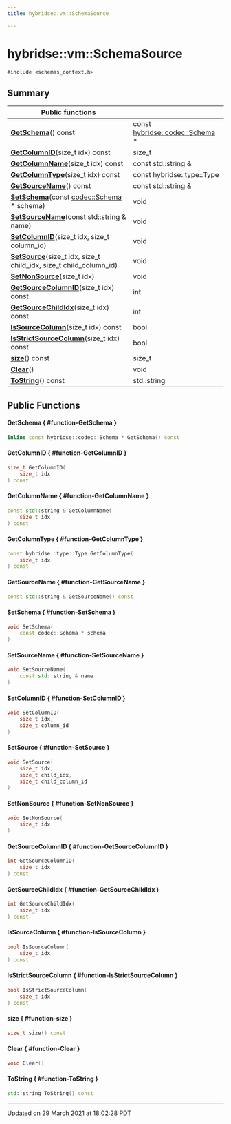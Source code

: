 ```yaml
---
title: hybridse::vm::SchemaSource

---
```

# hybridse::vm::SchemaSource



`#include <schemas_context.h>`

## Summary


|  Public functions|            |
| -------------- | -------------- |
|**[GetSchema](/hybridse/usage/api/c++/Classes/classhybridse_1_1vm_1_1_schema_source.md#function-getschema)**() const| const [hybridse::codec::Schema](/hybridse/usage/api/c++/Namespaces/namespacehybridse_1_1codec.md#typedef-schema) *  |
|**[GetColumnID](/hybridse/usage/api/c++/Classes/classhybridse_1_1vm_1_1_schema_source.md#function-getcolumnid)**(size_t idx) const| size_t  |
|**[GetColumnName](/hybridse/usage/api/c++/Classes/classhybridse_1_1vm_1_1_schema_source.md#function-getcolumnname)**(size_t idx) const| const std::string &  |
|**[GetColumnType](/hybridse/usage/api/c++/Classes/classhybridse_1_1vm_1_1_schema_source.md#function-getcolumntype)**(size_t idx) const| const hybridse::type::Type  |
|**[GetSourceName](/hybridse/usage/api/c++/Classes/classhybridse_1_1vm_1_1_schema_source.md#function-getsourcename)**() const| const std::string &  |
|**[SetSchema](/hybridse/usage/api/c++/Classes/classhybridse_1_1vm_1_1_schema_source.md#function-setschema)**(const [codec::Schema](/hybridse/usage/api/c++/Namespaces/namespacehybridse_1_1codec.md#typedef-schema) * schema)| void  |
|**[SetSourceName](/hybridse/usage/api/c++/Classes/classhybridse_1_1vm_1_1_schema_source.md#function-setsourcename)**(const std::string & name)| void  |
|**[SetColumnID](/hybridse/usage/api/c++/Classes/classhybridse_1_1vm_1_1_schema_source.md#function-setcolumnid)**(size_t idx, size_t column_id)| void  |
|**[SetSource](/hybridse/usage/api/c++/Classes/classhybridse_1_1vm_1_1_schema_source.md#function-setsource)**(size_t idx, size_t child_idx, size_t child_column_id)| void  |
|**[SetNonSource](/hybridse/usage/api/c++/Classes/classhybridse_1_1vm_1_1_schema_source.md#function-setnonsource)**(size_t idx)| void  |
|**[GetSourceColumnID](/hybridse/usage/api/c++/Classes/classhybridse_1_1vm_1_1_schema_source.md#function-getsourcecolumnid)**(size_t idx) const| int  |
|**[GetSourceChildIdx](/hybridse/usage/api/c++/Classes/classhybridse_1_1vm_1_1_schema_source.md#function-getsourcechildidx)**(size_t idx) const| int  |
|**[IsSourceColumn](/hybridse/usage/api/c++/Classes/classhybridse_1_1vm_1_1_schema_source.md#function-issourcecolumn)**(size_t idx) const| bool  |
|**[IsStrictSourceColumn](/hybridse/usage/api/c++/Classes/classhybridse_1_1vm_1_1_schema_source.md#function-isstrictsourcecolumn)**(size_t idx) const| bool  |
|**[size](/hybridse/usage/api/c++/Classes/classhybridse_1_1vm_1_1_schema_source.md#function-size)**() const| size_t  |
|**[Clear](/hybridse/usage/api/c++/Classes/classhybridse_1_1vm_1_1_schema_source.md#function-clear)**()| void  |
|**[ToString](/hybridse/usage/api/c++/Classes/classhybridse_1_1vm_1_1_schema_source.md#function-tostring)**() const| std::string  |

## Public Functions

#### GetSchema { #function-GetSchema }

```cpp
inline const hybridse::codec::Schema * GetSchema() const
```


#### GetColumnID { #function-GetColumnID }

```cpp
size_t GetColumnID(
    size_t idx
) const
```


#### GetColumnName { #function-GetColumnName }

```cpp
const std::string & GetColumnName(
    size_t idx
) const
```


#### GetColumnType { #function-GetColumnType }

```cpp
const hybridse::type::Type GetColumnType(
    size_t idx
) const
```


#### GetSourceName { #function-GetSourceName }

```cpp
const std::string & GetSourceName() const
```


#### SetSchema { #function-SetSchema }

```cpp
void SetSchema(
    const codec::Schema * schema
)
```


#### SetSourceName { #function-SetSourceName }

```cpp
void SetSourceName(
    const std::string & name
)
```


#### SetColumnID { #function-SetColumnID }

```cpp
void SetColumnID(
    size_t idx,
    size_t column_id
)
```


#### SetSource { #function-SetSource }

```cpp
void SetSource(
    size_t idx,
    size_t child_idx,
    size_t child_column_id
)
```


#### SetNonSource { #function-SetNonSource }

```cpp
void SetNonSource(
    size_t idx
)
```


#### GetSourceColumnID { #function-GetSourceColumnID }

```cpp
int GetSourceColumnID(
    size_t idx
) const
```


#### GetSourceChildIdx { #function-GetSourceChildIdx }

```cpp
int GetSourceChildIdx(
    size_t idx
) const
```


#### IsSourceColumn { #function-IsSourceColumn }

```cpp
bool IsSourceColumn(
    size_t idx
) const
```


#### IsStrictSourceColumn { #function-IsStrictSourceColumn }

```cpp
bool IsStrictSourceColumn(
    size_t idx
) const
```


#### size { #function-size }

```cpp
size_t size() const
```


#### Clear { #function-Clear }

```cpp
void Clear()
```


#### ToString { #function-ToString }

```cpp
std::string ToString() const
```


-------------------------------

Updated on 29 March 2021 at 18:02:28 PDT